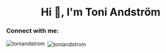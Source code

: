

<!--
**ToniAndstrom/ToniAndstrom** is a ✨ _special_ ✨ repository because its `README.md` (this file) appears on your GitHub profile.

Here are some ideas to get you started:

- 🔭 I’m currently working on ...
- 🌱 I’m currently learning ...
- 👯 I’m looking to collaborate on ...
- 🤔 I’m looking for help with ...
- 💬 Ask me about ...
- 📫 How to reach me: ...
- 😄 Pronouns: ...
- ⚡ Fun fact: ...
-->

<h1 align="center">Hi 👋, I'm Toni Andström</h1>
<!-- <h3 align="center">Currently studying to become a fullstack web developer</h3> -->

<h3 align="left">Connect with me:</h3>
<p align="left">
</p>

<p><img align="left" src="https://github-readme-stats.vercel.app/api/top-langs?username=toniandstrom&show_icons=true&locale=en&layout=compact" alt="toniandstrom" /></p>

<p>&nbsp;<img align="center" src="https://github-readme-stats.vercel.app/api?username=toniandstrom&show_icons=true&locale=en" alt="toniandstrom" /></p>
